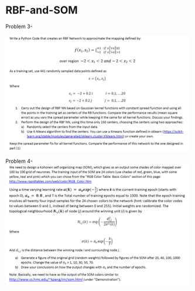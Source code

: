 # RBF-and-SOM
Problem 3-

![ScreenShot](https://github.com/Gurleen-Sadiora/RBF-and-SOM/blob/main/Problem3.jpg)

Problem 4-
![ScreenShot](https://github.com/Gurleen-Sadiora/RBF-and-SOM/blob/main/Problem4.jpg)


